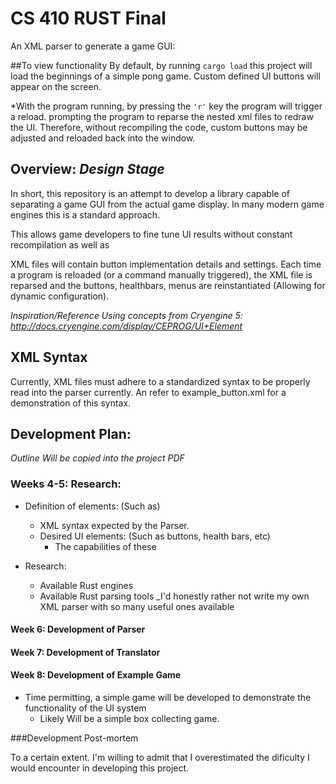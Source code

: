 # CS 410 RUST Final
An XML parser to generate a game GUI:

##To view functionality
By default, by running `cargo load` this project will load the beginnings of a
simple pong game. Custom defined UI buttons will appear on the screen.

*With the program running, by pressing the `'r'` key the program will trigger a reload.
prompting the program to reparse the nested xml files to redraw the UI. Therefore, without
recompiling the code, custom buttons may be adjusted and reloaded back into the window.




## Overview: _Design Stage_
In short, this repository is an attempt to develop a library capable of separating a game GUI from 
the actual game display. In many modern game engines this is a standard approach. 

This allows game developers to fine tune UI results without constant recompilation as well as 

XML files will contain button implementation details and settings. Each time a program is reloaded 
(or a command manually triggered), the XML file is reparsed and the buttons, healthbars, menus are 
reinstantiated (Allowing for dynamic configuration).

_Inspiration/Reference Using concepts from Cryengine 5: http://docs.cryengine.com/display/CEPROG/UI+Element_


## XML Syntax
Currently, XML files must adhere to a standardized syntax to be properly read into the parser currently. 
An refer to example_button.xml for a demonstration of this syntax.


## Development Plan: 
_Outline Will be copied into the project PDF_
### Weeks 4-5: Research:
* Definition of elements: (Such as)
  * XML syntax expected by the Parser.
  * Desired UI elements: (Such as buttons, health bars, etc)
     * The capabilities of these
     
* Research: 
  * Available Rust engines
  * Available Rust parsing tools _I'd honestly rather not write my own XML 
  parser with so many useful ones available
  
#### Week 6: Development of Parser
#### Week 7: Development of Translator
#### Week 8: Development of Example Game
* Time permitting, a simple game will be developed to demonstrate the functionality of the UI system
   * Likely Will be a simple box collecting game.
   
   
###Development Post-mortem

To a certain extent. I'm willing to admit that I overestimated the dificulty I would encounter in developing this project.
